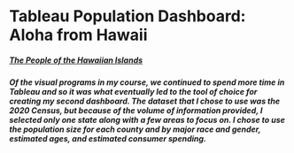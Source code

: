 # Tableau Population Dashboard: Aloha from Hawaii

##### [The People of the Hawaiian Islands](https://public.tableau.com/views/BIProject_16636527150260/Dashboard1?:language=en-US&:display_count=n&:origin=viz_share_link)

##### Of the visual programs in my course, we continued to spend more time in Tableau and so it was what eventually led to the tool of choice for creating my second dashboard. The dataset that I chose to use was the 2020 Census, but because of the volume of information provided, I selected only one state along with a few areas to focus on. I chose to use the population size for each county and by major race and gender, estimated ages, and estimated consumer spending. 


